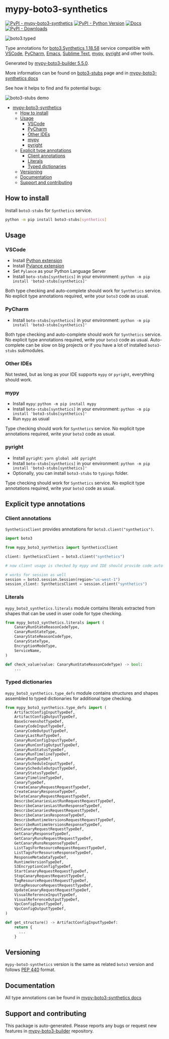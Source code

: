 <a id="mypy-boto3-synthetics"></a>

# mypy-boto3-synthetics

[![PyPI - mypy-boto3-synthetics](https://img.shields.io/pypi/v/mypy-boto3-synthetics.svg?color=blue)](https://pypi.org/project/mypy-boto3-synthetics)
[![PyPI - Python Version](https://img.shields.io/pypi/pyversions/mypy-boto3-synthetics.svg?color=blue)](https://pypi.org/project/mypy-boto3-synthetics)
[![Docs](https://img.shields.io/readthedocs/mypy-boto3-builder.svg?color=blue)](https://mypy-boto3-builder.readthedocs.io/)
[![PyPI - Downloads](https://img.shields.io/pypi/dw/mypy-boto3-synthetics?color=blue)](https://pypistats.org/packages/mypy-boto3-synthetics)

![boto3.typed](https://github.com/vemel/mypy_boto3_builder/raw/master/logo.png)

Type annotations for
[boto3.Synthetics 1.18.58](https://boto3.amazonaws.com/v1/documentation/api/1.18.58/reference/services/synthetics.html#Synthetics)
service compatible with [VSCode](https://code.visualstudio.com/),
[PyCharm](https://www.jetbrains.com/pycharm/),
[Emacs](https://www.gnu.org/software/emacs/),
[Sublime Text](https://www.sublimetext.com/),
[mypy](https://github.com/python/mypy),
[pyright](https://github.com/microsoft/pyright) and other tools.

Generated by
[mypy-boto3-builder 5.5.0](https://github.com/vemel/mypy_boto3_builder).

More information can be found on
[boto3-stubs](https://pypi.org/project/boto3-stubs/) page and in
[mypy-boto3-synthetics docs](https://vemel.github.io/boto3_stubs_docs/mypy_boto3_synthetics/)

See how it helps to find and fix potential bugs:

![boto3-stubs demo](https://github.com/vemel/mypy_boto3_builder/raw/master/demo.gif)

- [mypy-boto3-synthetics](#mypy-boto3-synthetics)
  - [How to install](#how-to-install)
  - [Usage](#usage)
    - [VSCode](#vscode)
    - [PyCharm](#pycharm)
    - [Other IDEs](#other-ides)
    - [mypy](#mypy)
    - [pyright](#pyright)
  - [Explicit type annotations](#explicit-type-annotations)
    - [Client annotations](#client-annotations)
    - [Literals](#literals)
    - [Typed dictionaries](#typed-dictionaries)
  - [Versioning](#versioning)
  - [Documentation](#documentation)
  - [Support and contributing](#support-and-contributing)

<a id="how-to-install"></a>

## How to install

Install `boto3-stubs` for `Synthetics` service.

```bash
python -m pip install boto3-stubs[synthetics]
```

<a id="usage"></a>

## Usage

<a id="vscode"></a>

### VSCode

- Install
  [Python extension](https://marketplace.visualstudio.com/items?itemName=ms-python.python)
- Install
  [Pylance extension](https://marketplace.visualstudio.com/items?itemName=ms-python.vscode-pylance)
- Set `Pylance` as your Python Language Server
- Install `boto-stubs[synthetics]` in your environment:
  `python -m pip install 'boto3-stubs[synthetics]'`

Both type checking and auto-complete should work for `Synthetics` service. No
explicit type annotations required, write your `boto3` code as usual.

<a id="pycharm"></a>

### PyCharm

- Install `boto-stubs[synthetics]` in your environment:
  `python -m pip install 'boto3-stubs[synthetics]'`

Both type checking and auto-complete should work for `Synthetics` service. No
explicit type annotations required, write your `boto3` code as usual.
Auto-complete can be slow on big projects or if you have a lot of installed
`boto3-stubs` submodules.

<a id="other-ides"></a>

### Other IDEs

Not tested, but as long as your IDE supports `mypy` or `pyright`, everything
should work.

<a id="mypy"></a>

### mypy

- Install `mypy`: `python -m pip install mypy`
- Install `boto-stubs[synthetics]` in your environment:
  `python -m pip install 'boto3-stubs[synthetics]'`
- Run `mypy` as usual

Type checking should work for `Synthetics` service. No explicit type
annotations required, write your `boto3` code as usual.

<a id="pyright"></a>

### pyright

- Install `pyright`: `yarn global add pyright`
- Install `boto-stubs[synthetics]` in your environment:
  `python -m pip install 'boto3-stubs[synthetics]'`
- Optionally, you can install `boto3-stubs` to `typings` folder.

Type checking should work for `Synthetics` service. No explicit type
annotations required, write your `boto3` code as usual.

<a id="explicit-type-annotations"></a>

## Explicit type annotations

<a id="client-annotations"></a>

### Client annotations

`SyntheticsClient` provides annotations for `boto3.client("synthetics")`.

```python
import boto3

from mypy_boto3_synthetics import SyntheticsClient

client: SyntheticsClient = boto3.client("synthetics")

# now client usage is checked by mypy and IDE should provide code auto-complete

# works for session as well
session = boto3.session.Session(region="us-west-1")
session_client: SyntheticsClient = session.client("synthetics")
```

<a id="literals"></a>

### Literals

`mypy_boto3_synthetics.literals` module contains literals extracted from shapes
that can be used in user code for type checking.

```python
from mypy_boto3_synthetics.literals import (
    CanaryRunStateReasonCodeType,
    CanaryRunStateType,
    CanaryStateReasonCodeType,
    CanaryStateType,
    EncryptionModeType,
    ServiceName,
)

def check_value(value: CanaryRunStateReasonCodeType) -> bool:
    ...
```

<a id="typed-dictionaries"></a>

### Typed dictionaries

`mypy_boto3_synthetics.type_defs` module contains structures and shapes
assembled to typed dictionaries for additional type checking.

```python
from mypy_boto3_synthetics.type_defs import (
    ArtifactConfigInputTypeDef,
    ArtifactConfigOutputTypeDef,
    BaseScreenshotTypeDef,
    CanaryCodeInputTypeDef,
    CanaryCodeOutputTypeDef,
    CanaryLastRunTypeDef,
    CanaryRunConfigInputTypeDef,
    CanaryRunConfigOutputTypeDef,
    CanaryRunStatusTypeDef,
    CanaryRunTimelineTypeDef,
    CanaryRunTypeDef,
    CanaryScheduleInputTypeDef,
    CanaryScheduleOutputTypeDef,
    CanaryStatusTypeDef,
    CanaryTimelineTypeDef,
    CanaryTypeDef,
    CreateCanaryRequestRequestTypeDef,
    CreateCanaryResponseTypeDef,
    DeleteCanaryRequestRequestTypeDef,
    DescribeCanariesLastRunRequestRequestTypeDef,
    DescribeCanariesLastRunResponseTypeDef,
    DescribeCanariesRequestRequestTypeDef,
    DescribeCanariesResponseTypeDef,
    DescribeRuntimeVersionsRequestRequestTypeDef,
    DescribeRuntimeVersionsResponseTypeDef,
    GetCanaryRequestRequestTypeDef,
    GetCanaryResponseTypeDef,
    GetCanaryRunsRequestRequestTypeDef,
    GetCanaryRunsResponseTypeDef,
    ListTagsForResourceRequestRequestTypeDef,
    ListTagsForResourceResponseTypeDef,
    ResponseMetadataTypeDef,
    RuntimeVersionTypeDef,
    S3EncryptionConfigTypeDef,
    StartCanaryRequestRequestTypeDef,
    StopCanaryRequestRequestTypeDef,
    TagResourceRequestRequestTypeDef,
    UntagResourceRequestRequestTypeDef,
    UpdateCanaryRequestRequestTypeDef,
    VisualReferenceInputTypeDef,
    VisualReferenceOutputTypeDef,
    VpcConfigInputTypeDef,
    VpcConfigOutputTypeDef,
)

def get_structure() -> ArtifactConfigInputTypeDef:
    return {
      ...
    }
```

<a id="versioning"></a>

## Versioning

`mypy-boto3-synthetics` version is the same as related `boto3` version and
follows [PEP 440](https://www.python.org/dev/peps/pep-0440/) format.

<a id="documentation"></a>

## Documentation

All type annotations can be found in
[mypy-boto3-synthetics docs](https://vemel.github.io/boto3_stubs_docs/mypy_boto3_synthetics/)

<a id="support-and-contributing"></a>

## Support and contributing

This package is auto-generated. Please reports any bugs or request new features
in [mypy-boto3-builder](https://github.com/vemel/mypy_boto3_builder/issues/)
repository.
